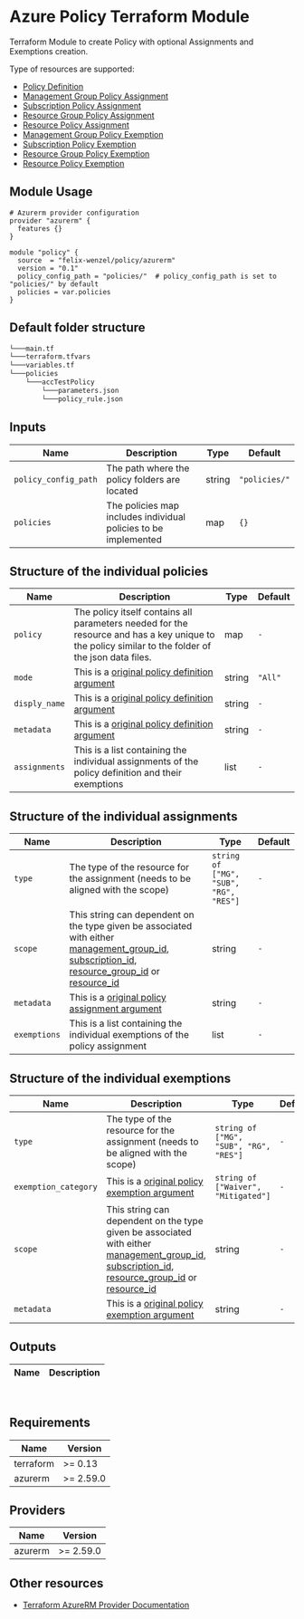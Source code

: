 # Azure Policy Terraform Module

Terraform Module to create Policy with optional Assignments and Exemptions creation.

Type of resources are supported:

* [Policy Definition](https://registry.terraform.io/providers/hashicorp/azurerm/latest/docs/resources/policy_definition)
* [Management Group Policy Assignment](https://registry.terraform.io/providers/hashicorp/azurerm/latest/docs/resources/management_group_policy_assignment)
* [Subscription Policy Assignment](https://registry.terraform.io/providers/hashicorp/azurerm/latest/docs/resources/subscription_policy_assignment)
* [Resource Group Policy Assignment](https://registry.terraform.io/providers/hashicorp/azurerm/latest/docs/resources/resource_group_policy_assignment)
* [Resource Policy Assignment](https://registry.terraform.io/providers/hashicorp/azurerm/latest/docs/resources/resource_policy_assignment)
* [Management Group Policy Exemption](https://registry.terraform.io/providers/hashicorp/azurerm/latest/docs/resources/management_group_policy_exemption)
* [Subscription Policy Exemption](https://registry.terraform.io/providers/hashicorp/azurerm/latest/docs/resources/subscription_policy_exemption)
* [Resource Group Policy Exemption](https://registry.terraform.io/providers/hashicorp/azurerm/latest/docs/resources/resource_group_policy_exemption)
* [Resource Policy Exemption](https://registry.terraform.io/providers/hashicorp/azurerm/latest/docs/resources/resource_policy_exemption)

## Module Usage

```hcl
# Azurerm provider configuration
provider "azurerm" {
  features {}
}

module "policy" {
  source  = "felix-wenzel/policy/azurerm"
  version = "0.1"
  policy_config_path = "policies/"  # policy_config_path is set to "policies/" by default
  policies = var.policies
}
```

## Default folder structure

```bash
└───main.tf
└───terraform.tfvars
└───variables.tf
└───policies
    └───accTestPolicy
        └───parameters.json
        └───policy_rule.json
```

## Inputs

Name | Description | Type | Default
---- | ----------- | ---- | -------
`policy_config_path` | The path where the policy folders are located | string | `"policies/"`
`policies` | The policies map includes individual policies to be implemented | map | `{}`

## Structure of the individual __policies__
Name | Description | Type | Default
---- | ----------- | ---- | -------
`policy` | The policy itself contains all parameters needed for the resource and has a key unique to the policy similar to the folder of the json data files. | map | `-`
`mode` | This is a [original policy definition argument](https://registry.terraform.io/providers/hashicorp/azurerm/latest/docs/resources/policy_definition#mode) | string | `"All"`
`disply_name` | This is a [original policy definition argument](https://registry.terraform.io/providers/hashicorp/azurerm/latest/docs/resources/policy_definition#display_name) | string | `-`
`metadata` | This is a [original policy definition argument](https://registry.terraform.io/providers/hashicorp/azurerm/latest/docs/resources/policy_definition#metadata) | string | `-`
`assignments` | This is a list containing the individual assignments of the policy definition and their exemptions | list | `-`

## Structure of the individual __assignments__ 
Name | Description | Type | Default
---- | ----------- | ---- | -------
`type` | The type of the resource for the assignment (needs to be aligned with the scope) | `string of ["MG", "SUB", "RG", "RES"]` | `-`
`scope` | This string can dependent on the type given be associated with either [management_group_id](https://registry.terraform.io/providers/hashicorp/azurerm/latest/docs/resources/management_group_policy_assignment#management_group_id), [subscription_id](https://registry.terraform.io/providers/hashicorp/azurerm/latest/docs/resources/subscription_policy_assignment#subscription_id), [resource_group_id](https://registry.terraform.io/providers/hashicorp/azurerm/latest/docs/resources/resource_group_policy_assignment#resource_group_id) or [resource_id](https://registry.terraform.io/providers/hashicorp/azurerm/latest/docs/resources/resource_policy_assignment#resource_id) | string | `-`
`metadata` | This is a [original policy assignment argument](https://registry.terraform.io/providers/hashicorp/azurerm/latest/docs/resources/management_group_policy_assignment#metadata) | string | `-`
`exemptions` | This is a list containing the individual exemptions of the policy assignment | list | `-`

## Structure of the individual __exemptions__ 
Name | Description | Type | Default
---- | ----------- | ---- | -------
`type` | The type of the resource for the assignment (needs to be aligned with the scope) | `string of ["MG", "SUB", "RG", "RES"]` | `-`
`exemption_category` | This is a [original policy exemption argument](https://registry.terraform.io/providers/hashicorp/azurerm/latest/docs/resources/management_group_policy_exemption#exemption_category) | `string of ["Waiver", "Mitigated"]` | `-`
`scope` | This string can dependent on the type given be associated with either [management_group_id](https://registry.terraform.io/providers/hashicorp/azurerm/latest/docs/resources/management_group_policy_exemption#management_group_id), [subscription_id](https://registry.terraform.io/providers/hashicorp/azurerm/latest/docs/resources/subscription_policy_exemption#subscription_id), [resource_group_id](https://registry.terraform.io/providers/hashicorp/azurerm/latest/docs/resources/resource_group_policy_exemption#resource_group_id) or [resource_id](https://registry.terraform.io/providers/hashicorp/azurerm/latest/docs/resources/resource_policy_exemption#resource_id) | string | `-`
`metadata` | This is a [original policy exemption argument](https://registry.terraform.io/providers/hashicorp/azurerm/latest/docs/resources/management_group_policy_exemption#metadata) | string | `-`

## Outputs

Name | Description
---- | -----------

<br>

## Requirements

| Name | Version |
|------|---------|
| terraform | >= 0.13 |
| azurerm | >= 2.59.0 |

## Providers

| Name | Version |
|------|---------|
| azurerm | >= 2.59.0 |

## Other resources

* [Terraform AzureRM Provider Documentation](https://www.terraform.io/docs/providers/azurerm/index.html)